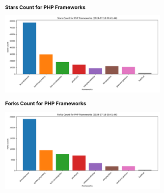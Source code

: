 ### Stars Count for PHP Frameworks

![Stars Chart](./archive/charts/20240718004144_stars_count.png)

### Forks Count for PHP Frameworks

![Forks Chart](./archive/charts/20240718004144_forks_count.png)

